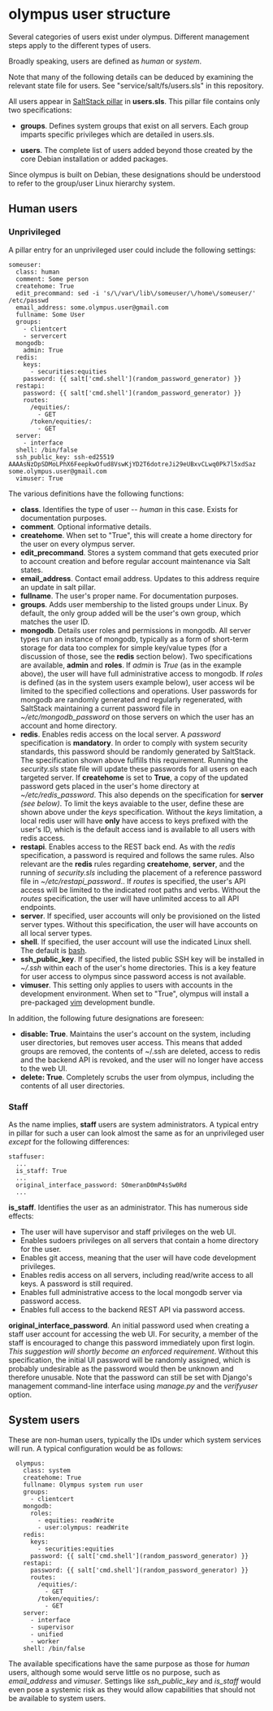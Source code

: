 # olympus user structure

Several categories of users exist under olympus. Different management steps
apply to the different types of users.

Broadly speaking, users are defined as *human* or *system*.

Note that many of the following details can be deduced by examining the
relevant state file for users. See "service/salt/fs/users.sls" in this
repository.

All users appear in [SaltStack pillar](https://docs.saltproject.io/en/latest/topics/tutorials/pillar.html)
in **users.sls**. This pillar file contains only two specifications:

* **groups**. Defines system groups that exist on all servers. Each group
imparts specific privileges which are detailed in users.sls.

* **users**. The complete list of users added beyond those created by
the core Debian installation or added packages.

Since olympus is built on Debian, these designations should be understood to
refer to the group/user Linux hierarchy system. 

## Human users

### Unprivileged

A pillar entry for an unprivileged user could include the following settings:

```
someuser:
  class: human
  comment: Some person
  createhome: True
  edit_precommand: sed -i 's/\/var\/lib\/someuser/\/home\/someuser/' /etc/passwd
  email_address: some.olympus.user@gmail.com
  fullname: Some User
  groups:
    - clientcert
    - servercert
  mongodb:
    admin: True
  redis:
    keys:
      - securities:equities
    password: {{ salt['cmd.shell'](random_password_generator) }}
  restapi:
    password: {{ salt['cmd.shell'](random_password_generator) }}
    routes:
      /equities/:
        - GET
      /token/equities/:
        - GET
  server:
    - interface
  shell: /bin/false
  ssh_public_key: ssh-ed25519 AAAAsNzDpSDMoLPhX6FeepkwOfud8VswKjYD2T6dotreJi29eUBxvCLwq0Pk7l5xdSaz some.olympus.user@gmail.com
  vimuser: True
```

The various definitions have the following functions:

* **class**. Identifies the type of user -- *human* in this case. Exists for
documentation purposes.
* **comment**. Optional informative details.
* **createhome**. When set to "True", this will create a home directory for the
user on every olympus server.
* **edit_precommand**. Stores a system command that gets executed prior to
account creation and before regular account maintenance via Salt states.
* **email_address**. Contact email address. Updates to this address require
an update in salt pillar.
* **fullname**. The user's proper name. For documentation purposes.
* **groups**. Adds user membership to the listed groups under Linux. By
default, the only group added will be the user's own group, which matches the
user ID.
* **mongodb**. Details user roles and permissions in mongodb. All server types
run an instance of mongodb, typically as a form of short-term storage for
data too complex for simple key/value types (for a discussion of those, see
the **redis** section below). Two specifications are available, **admin** and
**roles**.  If *admin* is *True* (as in the example above), the user will have
full administrative access to mongodb. If *roles* is defined (as in the system
users example below), user access wil be limited to the specified collections
and operations. User passwords for mongodb are randomly generated and regularly
regenerated, with SaltStack maintaining a current password file in
*~/etc/mongodb_password* on those servers on which the user has an account and
home directory.
* **redis**. Enables redis access on the local server. A *password*
specification is **mandatory**. In order to comply with system security
standards, this password should be randomly generated by SaltStack. The
specification shown above fulfills this requirement. Running the
*security.sls* state file will update these passwords for all users on each
targeted server. If **createhome** is set to **True**, a copy of the
updated password gets placed in the user's home directory at 
*~/etc/redis_password*. This also depends on the specification for
**server** *(see below)*. To limit the keys avaiable to the user, define
these are shown above under the *keys* specification. Without the *keys*
limitation, a local redis user will have **only** have access to keys
prefixed with the user's ID, which is the default access iand is available to
all users with redis access.
* **restapi**. Enables access to the REST back end. As with the *redis* 
specification, a password is required and follows the same rules. Also
relevant are the **redis** rules regarding **createhome**, **server**, and the
running of *security.sls* including the placement of a reference password file
in *~/etc/restapi_password*.. If *routes* is specified, the user's API access
will be limited to the indicated root paths and verbs. Without the *routes*
specification, the user will have unlimited access to all API endpoints.
* **server**. If specified, user accounts will only be provisioned on the
listed server types. Without this specification, the user will have accounts
on all local server types.
* **shell**. If specified, the user account will use the indicated Linux
shell. The default is [bash](https://www.gnu.org/software/bash/).
* **ssh_public_key**. If specified, the listed public SSH key will be
installed in *~/.ssh* within each of the user's home directories. This is a
key feature for user access to olympus since password access is not available.
* **vimuser**. This setting only applies to users with accounts in the
development environment. When set to "True", olympus will install a
pre-packaged [vim](https://www.vim.org/) development bundle.

In addition, the following future designations are foreseen:

* **disable: True**. Maintains the user's account on the system, including user
directories, but removes user access. This means that added groups are 
removed, the contents of ~/.ssh are deleted, access to redis and the backend
API is revoked, and the user will no longer have access to the web UI.
* **delete: True**. Completely scrubs the user from olympus, including the
contents of all user directories.

### Staff

As the name implies, **staff** users are system administrators. A typical entry
in pillar for such a user can look almost the same as for an unprivileged user
*except* for the following differences:

```
staffuser:
  ...
  is_staff: True
  ...
  original_interface_password: S0meranD0mP4sSw0Rd
  ...
```

**is_staff**. Identifies the user as an administrator. This has numerous
side effects:

* The user will have supervisor and staff privileges on the web UI.
* Enables sudoers privileges on all servers that contain a home directory for
the user.
* Enables git access, meaning that the user will have code development
privileges.
* Enables redis access on all servers, including read/write access to all
keys. A password is still required.
* Enables full administrative access to the local mongodb server via
password access.
* Enables full access to the backend REST API via password access.

**original_interface_password**. An initial password used when creating a staff
user account for accessing the web UI. For security, a member of the staff is
encouraged to change this password immediately upon first login. *This 
suggestion will shortly become an enforced requirement*. Without this
specification, the initial UI password will be randomly assigned, which is
probably undesirable as the password would then be unknown and therefore
unusable. Note that the password can still be set with Django's management
command-line interface using *manage.py* and the *verifyuser* option.

## System users

These are non-human users, typically the IDs under which system services
will run. A typical configuration would be as follows:

```
  olympus:
    class: system
    createhome: True
    fullname: Olympus system run user
    groups:
      - clientcert
    mongodb:
      roles:
        - equities: readWrite
        - user:olympus: readWrite
    redis:
      keys:
        - securities:equities
      password: {{ salt['cmd.shell'](random_password_generator) }}
    restapi:
      password: {{ salt['cmd.shell'](random_password_generator) }}
      routes:
        /equities/:
          - GET
        /token/equities/:
          - GET
    server:
      - interface
      - supervisor
      - unified
      - worker
    shell: /bin/false
```

The available specifications have the same purpose as those for *human* users,
although some would serve little os no purpose, such as *email_address* and
*vimuser*. Settings like *ssh_public_key* and *is_staff* would even pose a
systemic risk as they would allow capabilities that should not be available to
system users.
